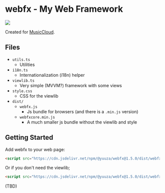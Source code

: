 # webfx - My Web Framework

[![](https://data.jsdelivr.com/v1/package/npm/@yuuza/webfx/badge?style=rounded)](https://www.jsdelivr.com/package/npm/@yuuza/webfx)

Created for [MusicCloud](https://github.com/lideming/MusicCloud).

## Files

* `utils.ts`
  + Utilities
* `i18n.ts`
  + Internationalization (i18n) helper
* `viewlib.ts`
  + Very simple (MVVM?) framework with some views
* `style.css`
  + CSS for the viewlib
* `dist/`
  * `webfx.js`
    + Js bundle for browsers (and there is a `.min.js` version)
  * `webfxcore.min.js`
    + A much smaller js bundle without the viewlib and style

## Getting Started

Add webfx to your web page:

```html
<script src="https://cdn.jsdelivr.net/npm/@yuuza/webfx@1.5.0/dist/webfx.min.js"></script>
```

Or if you don't need the viewlib;

```html
<script src="https://cdn.jsdelivr.net/npm/@yuuza/webfx@1.5.0/dist/webfxcore.min.js"></script>
```

(TBD)
